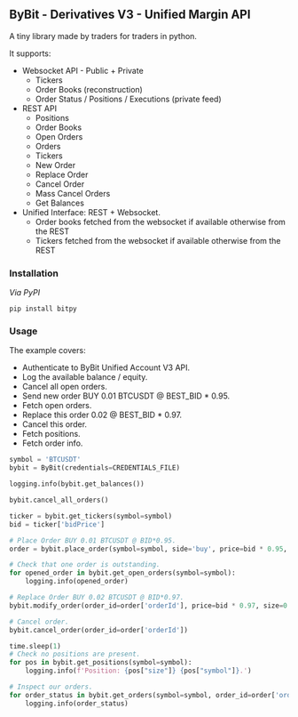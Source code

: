 ## ByBit - Derivatives V3 - Unified Margin API

A tiny library made by traders for traders in python.

It supports:
- Websocket API - Public + Private
   - Tickers
   - Order Books (reconstruction)
   - Order Status / Positions / Executions (private feed)
- REST API
   - Positions
   - Order Books
   - Open Orders
   - Orders
   - Tickers
   - New Order
   - Replace Order
   - Cancel Order
   - Mass Cancel Orders
   - Get Balances
- Unified Interface: REST + Websocket.
   - Order books fetched from the websocket if available otherwise from the REST
   - Tickers fetched from the websocket if available otherwise from the REST

### Installation

*Via PyPI*

```
pip install bitpy
```

### Usage

The example covers:
- Authenticate to ByBit Unified Account V3 API.
- Log the available balance / equity.
- Cancel all open orders.
- Send new order BUY 0.01 BTCUSDT @ BEST_BID * 0.95.
- Fetch open orders.
- Replace this order 0.02 @ BEST_BID * 0.97.
- Cancel this order.
- Fetch positions.
- Fetch order info.

```python
symbol = 'BTCUSDT'
bybit = ByBit(credentials=CREDENTIALS_FILE)

logging.info(bybit.get_balances())

bybit.cancel_all_orders()

ticker = bybit.get_tickers(symbol=symbol)
bid = ticker['bidPrice']

# Place Order BUY 0.01 BTCUSDT @ BID*0.95.
order = bybit.place_order(symbol=symbol, side='buy', price=bid * 0.95, size=0.01)

# Check that one order is outstanding.
for opened_order in bybit.get_open_orders(symbol=symbol):
    logging.info(opened_order)

# Replace Order BUY 0.02 BTCUSDT @ BID*0.97.
bybit.modify_order(order_id=order['orderId'], price=bid * 0.97, size=0.02)

# Cancel order.
bybit.cancel_order(order_id=order['orderId'])

time.sleep(1)
# Check no positions are present.
for pos in bybit.get_positions(symbol=symbol):
    logging.info(f'Position: {pos["size"]} {pos["symbol"]}.')

# Inspect our orders.
for order_status in bybit.get_orders(symbol=symbol, order_id=order['orderId']):
    logging.info(order_status)
```
